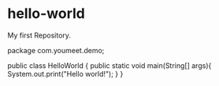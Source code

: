 # hello-world
My first Repository.

package com.youmeet.demo;

public class HelloWorld {
    public static void main(String[] args){
        System.out.print("Hello world!");
    }
}
